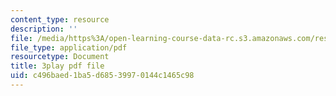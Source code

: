 ```yaml
---
content_type: resource
description: ''
file: /media/https%3A/open-learning-course-data-rc.s3.amazonaws.com/res-6-012-introduction-to-probability-spring-2018/c496baed1ba5d68539970144c1465c98_O4QYcoxuLHE.pdf
file_type: application/pdf
resourcetype: Document
title: 3play pdf file
uid: c496baed-1ba5-d685-3997-0144c1465c98
---
```

